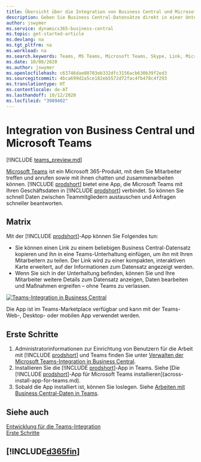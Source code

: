```yaml
---
title: Übersicht über die Integration von Business Central und Microsoft Teams | Microsoft Docs
description: Geben Sie Business Central-Datensätze direkt in einer Unterhaltung in Teams frei.
author: jswymer
ms.service: dynamics365-business-central
ms.topic: get-started-article
ms.devlang: na
ms.tgt_pltfrm: na
ms.workload: na
ms.search.keywords: Teams, MS Teams, Microsoft Teams, Skype, Link, Microsoft 365, collaborate, collaboration, teamwork
ms.date: 10/08/2020
ms.author: jswymer
ms.openlocfilehash: c63746dae80703eb332dfc3156acb630b39f2ed3
ms.sourcegitcommit: 4bca699d2a5ce182eb5572d72fac4fb478c4f293
ms.translationtype: HT
ms.contentlocale: de-AT
ms.lasthandoff: 10/12/2020
ms.locfileid: "3989402"
---
```

# <a name="business-central-and-microsoft-teams-integration"></a>Integration von Business Central und Microsoft Teams

[!INCLUDE [teams_preview.md](includes/teams_preview.md)]

[Microsoft Teams](https://www.microsoft.com/en-us/microsoft-365/microsoft-teams) ist ein Microsoft 365-Produkt, mit dem Sie Mitarbeiter treffen und anrufen sowie mit ihnen chatten und zusammenarbeiten können. [!INCLUDE [prodshort](includes/prodshort.md)] bietet eine App, die Microsoft Teams mit Ihren Geschäftsdaten in [!INCLUDE [prodshort](includes/prodshort.md)] verbindet. So können Sie schnell Daten zwischen Teammitgliedern austauschen und Anfragen schneller beantworten.

## <a name="overview"></a>Matrix

Mit der [!INCLUDE [prodshort](includes/prodshort.md)]-App können Sie Folgendes tun:

- Sie können einen Link zu einem beliebigen Business Central-Datensatz kopieren und ihn in eine Teams-Unterhaltung einfügen, um ihn mit Ihren Mitarbeitern zu teilen. Der Link wird zu einer kompakten, interaktiven Karte erweitert, auf der Informationen zum Datensatz angezeigt werden.
- Wenn Sie sich in der Unterhaltung befinden, können Sie und Ihre Mitarbeiter weitere Details zum Datensatz anzeigen, Daten bearbeiten und Maßnahmen ergreifen – ohne Teams zu verlassen.

[![Teams-Integration in Business Central](media/teams-intro-v3.png)](media/teams-intro-v3.png#lightbox)

Die App ist im Teams-Marketplace verfügbar und kann mit der Teams-Web-, Desktop- oder mobilen App verwendet werden.

## <a name="get-started"></a>Erste Schritte

1. Administratorinformationen zur Einrichtung von Benutzern für die Arbeit mit [!INCLUDE [prodshort](includes/prodshort.md)] und Teams finden Sie unter [Verwalten der Microsoft Teams-Integration in Business Central](admin-teams-integration.md).
2. Installieren Sie die [!INCLUDE [prodshort](includes/prodshort.md)]-App in Teams. Siehe [Die [!INCLUDE [prodshort](includes/prodshort.md)]-App für Microsoft Teams installieren](across-install-app-for-teams.md).
3. Sobald die App installiert ist, können Sie loslegen. Siehe [Arbeiten mit Business Central-Daten in Teams](across-working-with-teams.md). 

## <a name="see-also"></a>Siehe auch

[Entwicklung für die Teams-Integration](/dynamics365/business-central/dev-itpro/developer/devenv-develop-for-teams)  
[Erste Schritte](product-get-started.md)  
## [!INCLUDE[d365fin](includes/free_trial_md.md)]  
